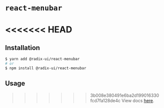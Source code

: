 # `react-menubar`

<<<<<<< HEAD
=======
## Installation

```sh
$ yarn add @radix-ui/react-menubar
# or
$ npm install @radix-ui/react-menubar
```

## Usage

>>>>>>> 3b008e380491e6ba2d199016330fcd7fa128de4c
View docs [here](https://radix-ui.com/primitives/docs/components/menubar).
